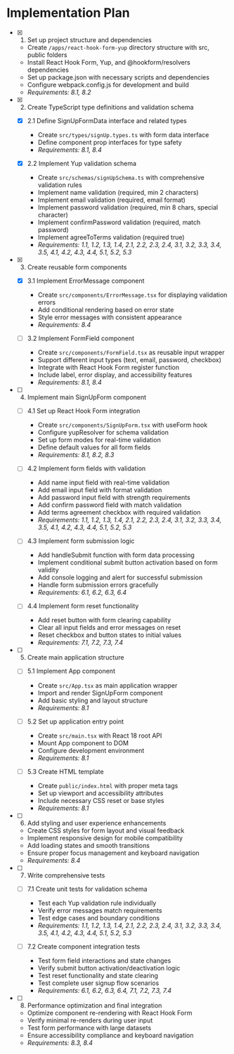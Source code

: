 # Implementation Plan

- [x] 1. Set up project structure and dependencies
  - Create `/apps/react-hook-form-yup` directory structure with src, public folders
  - Install React Hook Form, Yup, and @hookform/resolvers dependencies
  - Set up package.json with necessary scripts and dependencies
  - Configure webpack.config.js for development and build
  - _Requirements: 8.1, 8.2_

- [x] 2. Create TypeScript type definitions and validation schema
  - [x] 2.1 Define SignUpFormData interface and related types
    - Create `src/types/signUp.types.ts` with form data interface
    - Define component prop interfaces for type safety
    - _Requirements: 8.1, 8.4_

  - [x] 2.2 Implement Yup validation schema
    - Create `src/schemas/signUpSchema.ts` with comprehensive validation rules
    - Implement name validation (required, min 2 characters)
    - Implement email validation (required, email format)
    - Implement password validation (required, min 8 chars, special character)
    - Implement confirmPassword validation (required, match password)
    - Implement agreeToTerms validation (required true)
    - _Requirements: 1.1, 1.2, 1.3, 1.4, 2.1, 2.2, 2.3, 2.4, 3.1, 3.2, 3.3, 3.4, 3.5, 4.1, 4.2, 4.3, 4.4, 5.1, 5.2, 5.3_

- [x] 3. Create reusable form components
  - [x] 3.1 Implement ErrorMessage component
    - Create `src/components/ErrorMessage.tsx` for displaying validation errors
    - Add conditional rendering based on error state
    - Style error messages with consistent appearance
    - _Requirements: 8.4_

  - [ ] 3.2 Implement FormField component
    - Create `src/components/FormField.tsx` as reusable input wrapper
    - Support different input types (text, email, password, checkbox)
    - Integrate with React Hook Form register function
    - Include label, error display, and accessibility features
    - _Requirements: 8.1, 8.4_

- [ ] 4. Implement main SignUpForm component
  - [ ] 4.1 Set up React Hook Form integration
    - Create `src/components/SignUpForm.tsx` with useForm hook
    - Configure yupResolver for schema validation
    - Set up form modes for real-time validation
    - Define default values for all form fields
    - _Requirements: 8.1, 8.2, 8.3_

  - [ ] 4.2 Implement form fields with validation
    - Add name input field with real-time validation
    - Add email input field with format validation
    - Add password input field with strength requirements
    - Add confirm password field with match validation
    - Add terms agreement checkbox with required validation
    - _Requirements: 1.1, 1.2, 1.3, 1.4, 2.1, 2.2, 2.3, 2.4, 3.1, 3.2, 3.3, 3.4, 3.5, 4.1, 4.2, 4.3, 4.4, 5.1, 5.2, 5.3_

  - [ ] 4.3 Implement form submission logic
    - Add handleSubmit function with form data processing
    - Implement conditional submit button activation based on form validity
    - Add console logging and alert for successful submission
    - Handle form submission errors gracefully
    - _Requirements: 6.1, 6.2, 6.3, 6.4_

  - [ ] 4.4 Implement form reset functionality
    - Add reset button with form clearing capability
    - Clear all input fields and error messages on reset
    - Reset checkbox and button states to initial values
    - _Requirements: 7.1, 7.2, 7.3, 7.4_

- [ ] 5. Create main application structure
  - [ ] 5.1 Implement App component
    - Create `src/App.tsx` as main application wrapper
    - Import and render SignUpForm component
    - Add basic styling and layout structure
    - _Requirements: 8.1_

  - [ ] 5.2 Set up application entry point
    - Create `src/main.tsx` with React 18 root API
    - Mount App component to DOM
    - Configure development environment
    - _Requirements: 8.1_

  - [ ] 5.3 Create HTML template
    - Create `public/index.html` with proper meta tags
    - Set up viewport and accessibility attributes
    - Include necessary CSS reset or base styles
    - _Requirements: 8.1_

- [ ] 6. Add styling and user experience enhancements
  - Create CSS styles for form layout and visual feedback
  - Implement responsive design for mobile compatibility
  - Add loading states and smooth transitions
  - Ensure proper focus management and keyboard navigation
  - _Requirements: 8.4_

- [ ] 7. Write comprehensive tests
  - [ ] 7.1 Create unit tests for validation schema
    - Test each Yup validation rule individually
    - Verify error messages match requirements
    - Test edge cases and boundary conditions
    - _Requirements: 1.1, 1.2, 1.3, 1.4, 2.1, 2.2, 2.3, 2.4, 3.1, 3.2, 3.3, 3.4, 3.5, 4.1, 4.2, 4.3, 4.4, 5.1, 5.2, 5.3_

  - [ ] 7.2 Create component integration tests
    - Test form field interactions and state changes
    - Verify submit button activation/deactivation logic
    - Test reset functionality and state clearing
    - Test complete user signup flow scenarios
    - _Requirements: 6.1, 6.2, 6.3, 6.4, 7.1, 7.2, 7.3, 7.4_

- [ ] 8. Performance optimization and final integration
  - Optimize component re-rendering with React Hook Form
  - Verify minimal re-renders during user input
  - Test form performance with large datasets
  - Ensure accessibility compliance and keyboard navigation
  - _Requirements: 8.3, 8.4_